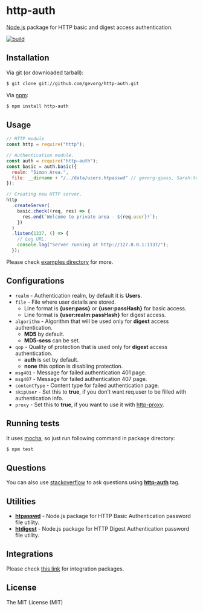 # http-auth
[Node.js](http://nodejs.org/) package for HTTP basic and digest access authentication.

[![build](https://github.com/gevorg/http-auth/workflows/build/badge.svg)](https://github.com/gevorg/http-auth/actions/workflows/build.yml)

## Installation

Via git (or downloaded tarball):

```bash
$ git clone git://github.com/gevorg/http-auth.git
```
Via [npm](http://npmjs.org/):

```bash
$ npm install http-auth
```    

## Usage

```javascript
// HTTP module
const http = require("http");

// Authentication module.
const auth = require("http-auth");
const basic = auth.basic({
  realm: "Simon Area.",
  file: __dirname + "/../data/users.htpasswd" // gevorg:gpass, Sarah:testpass
});

// Creating new HTTP server.
http
  .createServer(
    basic.check((req, res) => {
      res.end(`Welcome to private area - ${req.user}!`);
    })
  )
  .listen(1337, () => {
    // Log URL.
    console.log("Server running at http://127.0.0.1:1337/");
  });
```

Please check [examples directory](./examples) for more.

## Configurations

 - `realm` - Authentication realm, by default it is **Users**.
 - `file` - File where user details are stored.
     - Line format is **{user:pass}** or **{user:passHash}** for basic access. 
     - Line format is **{user:realm:passHash}** for digest access.
 - `algorithm` - Algorithm that will be used only for **digest** access authentication.
     - **MD5** by default.
     - **MD5-sess** can be set.
 - `qop` - Quality of protection that is used only for **digest** access authentication.
     - **auth** is set by default.
     - **none** this option is disabling protection.
 - `msg401` - Message for failed authentication 401 page.
 - `msg407` - Message for failed authentication 407 page.
 - `contentType` - Content type for failed authentication page.
 - `skipUser` - Set this to **true**, if you don't want req.user to be filled with authentication info.
 - `proxy` - Set this to **true**, if you want to use it with [http-proxy](https://github.com/http-party/node-http-proxy).

## Running tests

It uses [mocha](https://mochajs.org/), so just run following command in package directory:

```bash
$ npm test
```

## Questions

You can also use [stackoverflow](http://stackoverflow.com/questions/tagged/http-auth) to ask questions using **[http-auth](http://stackoverflow.com/tags/http-auth/info)** tag.

## Utilities

 - **[htpasswd](https://github.com/gevorg/htpasswd/)** - Node.js package for HTTP Basic Authentication password file utility.
 - **[htdigest](https://github.com/gevorg/htdigest/)** - Node.js package for HTTP Digest Authentication password file utility.

## Integrations

Please check [this link](https://github.com/http-auth) for integration packages.

## License

The MIT License (MIT)